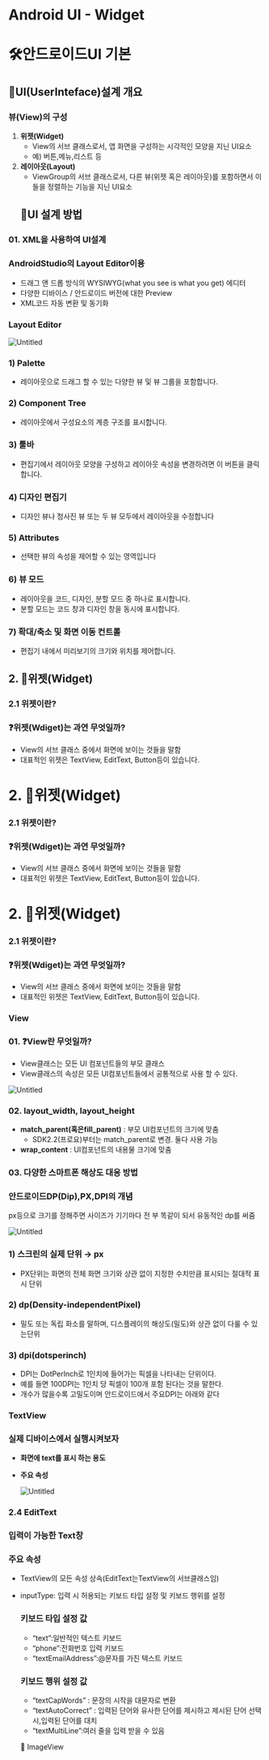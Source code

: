 Android UI - Widget
=
# 🛠안드로이드UI 기본

## 👷**UI(UserInteface)설계 개요**

### 뷰(View)의 구성

1. **위젯(Widget)**
    - View의 서브 클래스로서, 앱 화면을 구성하는 시각적인 모양을 지닌 UI요소
    - 예) 버튼,메뉴,리스트 등
2. **레이아웃(Layout)**
    - ViewGroup의 서브 클래스로서, 다른 뷰(위젯 혹은 레이아웃)를 포함하면서
    이들을 정렬하는 기능을 지닌 UI요소
    ## 👷**UI 설계 방법**

### 01. XML을 사용하여 UI설계

### AndroidStudio의 Layout Editor이용

- 드래그 앤 드롭 방식의 WYSIWYG(what you see is what you get) 에디터
- 다양한 디바이스 / 안드로이드 버전에 대한 Preview
- XML코드 자동 변환 및 동기화
### Layout Editor

![Untitled](https://s3-us-west-2.amazonaws.com/secure.notion-static.com/05f8e160-4718-4b42-ba27-5f73df4aacbd/Untitled.png)

### 1) Palette

- 레이아웃으로 드래그 할 수 있는 다양한 뷰 및 뷰 그룹을 포함합니다.

### 2) Component Tree

- 레이아웃에서 구성요소의 계층 구조를 표시합니다.

### 3) 툴바

- 편집기에서 레이아웃 모양을 구성하고 레이아웃 속성을 변경하려면 이 버튼을 클릭합니다.

### 4) 디자인 편집기

- 디자인 뷰나 청사진 뷰 또는 두 뷰 모두에서 레이아웃을 수정합니다

### 5) Attributes

- 선택한 뷰의 속성을 제어할 수 있는 영역입니다

### 6) 뷰 모드

- 레이아웃을 코드, 디자인, 분할 모드 중 하나로 표시합니다.
- 분할 모드는 코드 창과 디자인 창을 동시에 표시합니다.

### 7) 확대/축소 및 화면 이동 컨트롤

- 편집기 내에서 미리보기의 크기와 위치를 제어합니다.

## 2. 📱위젯(Widget)

### 2.1 위젯이란?

### ❓위젯(Wdiget)는 과연 무엇일까?

- View의 서브 클래스 중에서 화면에 보이는 것들을 말함
- 대표적인 위젯은 TextView, EditText, Button등이 있습니다.

# 2. 📱위젯(Widget)

### 2.1 위젯이란?

### ❓위젯(Wdiget)는 과연 무엇일까?

- View의 서브 클래스 중에서 화면에 보이는 것들을 말함
- 대표적인 위젯은 TextView, EditText, Button등이 있습니다.
# 2. 📱위젯(Widget)

### 2.1 위젯이란?

### ❓위젯(Wdiget)는 과연 무엇일까?

- View의 서브 클래스 중에서 화면에 보이는 것들을 말함
- 대표적인 위젯은 TextView, EditText, Button등이 있습니다.

### View

### 01. ❓View란 무엇일까?

- View클래스는 모든 UI 컴포넌트들의 부모 클래스
- View클래스의 속성은 모든 UI컴포넌트들에서 공통적으로 사용 할 수 있다.

![Untitled](https://s3-us-west-2.amazonaws.com/secure.notion-static.com/116e9176-fecc-43ec-a5ea-b3359a045770/Untitled.png)

### 02. layout_width, layout_height

- **match_parent(혹은fill_parent)** : 부모 UI컴포넌트의 크기에 맞춤
    - SDK2.2(프로요)부터는 match_parent로 변경. 둘다 사용 가능
- **wrap_content** : UI컴포넌트의 내용물 크기에 맞춤

### 03. 다양한 스마트폰 해상도 대응 방법

### 안드로이드DP(Dip),PX,DPI의 개념

px등으로 크기를 정해주면 사이즈가 기기마다 전 부 똑같이 되서 유동적인 dp를 써줌

![Untitled](https://s3-us-west-2.amazonaws.com/secure.notion-static.com/faa520eb-9ffa-455f-ad35-4f2ae9c92ddd/Untitled.png)

### 1) 스크린의 실제 단위 → px

- PX단위는 화면의 전체 화면 크기와 상관 없이 지정한 수치만큼 표시되는 절대적     표시 단위

### 2) dp(Density-independentPixel)

- 밀도 또는 독립 화소를 말하며, 디스플레이의 해상도(밀도)와 상관 없이 다룰 수 있는단위

### 3) dpi(dotsperinch)

- DPI는 DotPerInch로 1인치에 들어가는 픽셀을 나타내는 단위이다.
- 예를 들면 100DPI는 1인치 당 픽셀이 100개 포함 된다는 것을 말한다.
- 개수가 많을수록 고밀도이며 안드로이드에서 주요DPI는 아래와 같다

### TextView

### 실제 디바이스에서 실행시켜보자

- **화면에 text를 표시 하는 용도**
- **주요 속성**
    
    ![Untitled](https://s3-us-west-2.amazonaws.com/secure.notion-static.com/6f38c396-3394-40dc-9d0b-e3991fbe4011/Untitled.png)
    

### 2.4 EditText

### 입력이 가능한 Text창

### 주요 속성

- TextView의 모든 속성 상속(EditText는TextView의 서브클래스임)
- inputType: 입력 시 허용되는 키보드 타입 설정 및 키보드 행위를 설정
    
    ### 키보드 타입 설정 값
    
    - “text”:일반적인 텍스트 키보드
    - “phone”:전화번호 입력 키보드
    - “textEmailAddress”:@문자를 가진 텍스트 키보드
    
    ### 키보드 행위 설정 값
    
    - “textCapWords” : 문장의 시작을 대문자로 변환
    - “textAutoCorrect” : 입력된 단어와 유사한 단어를 제시하고 제시된 단어 선택 시,입력된 단어를 대치
    - “textMultiLine”:여러 줄을 입력 받을 수 있음

    📁 ImageView